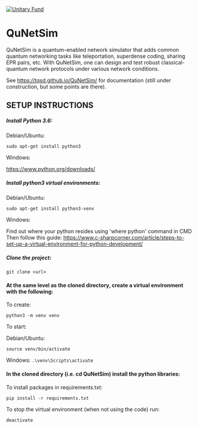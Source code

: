 [![Unitary Fund](https://img.shields.io/badge/Supported%20By-UNITARY%20FUND-brightgreen.svg?style=for-the-badge)](http://unitary.fund)

# QuNetSim

QuNetSim is a quantum-enabled network simulator that adds common quantum networking tasks like teleportation, superdense coding, sharing EPR pairs, etc. With QuNetSim, one can design and test robust classical-quantum network protocols under various network conditions.

See https://tqsd.github.io/QuNetSim/ for documentation (still under construction, but some points are there).

## SETUP INSTRUCTIONS

##### Install Python 3.6:

Debian/Ubuntu:

`sudo apt-get install python3`

Windows:

https://www.python.org/downloads/

##### Install python3 virtual environments:

Debian/Ubuntu:

`sudo apt-get install python3-venv`

Windows:

Find out where your python resides using 'where python' command in CMD
Then follow this guide: https://www.c-sharpcorner.com/article/steps-to-set-up-a-virtual-environment-for-python-development/


##### Clone the project:

`git clone <url>`

#### At the same level as the cloned directory, create a virtual environment with the following:

To create:

`python3 -m venv venv`

To start:

Debian/Ubuntu:

`source venv/bin/activate`

Windows:
`.\venv\Scripts\activate`

#### In the cloned directory (i.e. cd QuNetSim) install the python libraries:
To install packages in requirements.txt:

`pip install -r requirements.txt`

To stop the virtual environment (when not using the code) run:

`deactivate`
